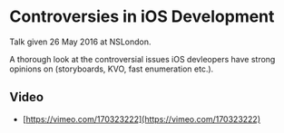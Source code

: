 # Controversies in iOS Development

Talk given 26 May 2016 at NSLondon.

A thorough look at the controversial issues iOS devleopers have strong opinions on (storyboards, KVO, fast enumeration etc.).

## Video
- [https://vimeo.com/170323222](https://vimeo.com/170323222)